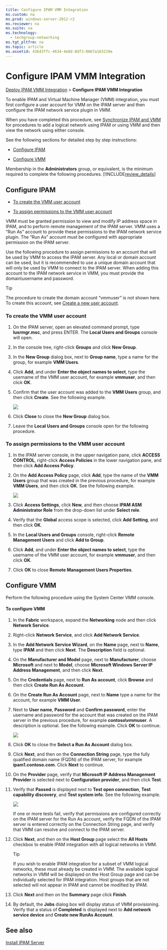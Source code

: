 ```yaml
---
title: Configure IPAM VMM Integration
ms.custom: na
ms.prod: windows-server-2012-r2
ms.reviewer: na
ms.suite: na
ms.technology: 
  - techgroup-networking
ms.tgt_pltfrm: na
ms.topic: article
ms.assetid: 43643ffc-4634-4e8d-8df3-0667a163219e
---
```

# Configure IPAM VMM Integration
[Deploy IPAM VMM Integration](../Topic/Deploy-IPAM-VMM-Integration.md) > **Configure IPAM VMM Integration**  
  
To enable IPAM and Virtual Machine Manager \(VMM\) integration, you must first configure a user account for VMM on the IPAM server and then configure the IPAM network service plugin in VMM.  
  
When you have completed this procedure, see [Synchronize IPAM and VMM](../Topic/Synchronize-IPAM-and-VMM.md) for procedures to add a logical network using IPAM or using VMM and then view the network using either console.  
  
See the following sections for detailed step by step instructions:  
  
-   [Configure IPAM](../Topic/Configure-IPAM-VMM-Integration.md#ipam)  
  
-   [Configure VMM](../Topic/Configure-IPAM-VMM-Integration.md#vmm)  
  
Membership in the **Administrators** group, or equivalent, is the minimum required to complete the following procedures. [!INCLUDE[review_details](../Token/review_details_md.md)]  
  
## <a name="ipam"></a>Configure IPAM  
  
-   [To create the VMM user account](../Topic/Configure-IPAM-VMM-Integration.md#create)  
  
-   [To assign permissions to the VMM user account](../Topic/Configure-IPAM-VMM-Integration.md#assign)  
  
VMM must be granted permission to view and modify IP address space in IPAM, and to perform remote management of the IPAM server. VMM uses a “Run As” account to provide these permissions to the IPAM network service plugin. The “Run As” account must be configured with appropriate permission on the IPAM server.  
  
Use the following procedure to assign permissions to an account that will be used by VMM to access the IPAM server. Any local or domain account can be used, but it is recommended to use a unique domain account that will only be used by VMM to connect to the IPAM server. When adding this account to the IPAM network service in VMM, you must provide the domain\\username and password.  
  
> [!TIP]  
> The procedure to create the domain account “vmmuser” is not shown here. To create this account, see [Create a new user account](http://technet.microsoft.com/library/cc784390.aspx).  
  
### <a name="create"></a>To create the VMM user account  
  
1.  On the IPAM server, open an elevated command prompt, type **lusrmgr.msc**, and press ENTER. The **Local Users and Groups** console will open.  
  
2.  In the console tree, right\-click **Groups** and click **New Group**.  
  
3.  In the **New Group** dialog box, next to **Group name**, type a name for the group, for example **VMM Users**.  
  
4.  Click **Add**, and under **Enter the object names to select**, type the username of the VMM user account, for example **vmmuser**, and then click **OK**.  
  
5.  Confirm that the user account was added to the **VMM Users** group, and then click **Create**. See the following example.  
  
    ![](../Image/IPAM_vmmuser.png)  
  
6.  Click **Close** to close the **New Group** dialog box.  
  
7.  Leave the **Local Users and Groups** console open for the following procedure.  
  
### <a name="assign"></a>To assign permissions to the VMM user account  
  
1.  In the IPAM server console, in the upper navigation pane, click **ACCESS CONTROL**, right\-click **Access Policies** in the lower navigation pane, and then click **Add Access Policy**.  
  
2.  On the **Add Access Policy** page, click **Add**, type the name of the **VMM Users** group that was created in the previous procedure, for example **VMM Users**, and then click **OK**. See the following example.  
  
    ![](../Image/IPAM_vmmuser2.png)  
  
3.  Click **Access Settings**, click **New**, and then choose **IPAM ASM Administrator Role** from the drop\-down list under **Select role**.  
  
4.  Verify that the **Global** access scope is selected, click **Add Setting**, and then click **OK**.  
  
5.  In the **Local Users and Groups** console, right\-click **Remote Management Users** and click **Add to Group**.  
  
6.  Click **Add**, and under **Enter the object names to select**, type the username of the VMM user account, for example **vmmuser**, and then click **OK**.  
  
7.  Click **OK** to close **Remote Management Users Properties**.  
  
## <a name="vmm"></a>Configure VMM  
Perform the following procedure using the System Center VMM console.  
  
#### To configure VMM  
  
1.  In the **Fabric** workspace, expand the **Networking** node and then click **Network Service**.  
  
2.  Right\-click **Network Service**, and click **Add Network Service**.  
  
3.  In the **Add Network Service Wizard**, on the **Name** page, next to **Name**, type **IPAM** and then click **Next**. The **Description** field is optional.  
  
4.  On the **Manufacturer and Model** page, next to **Manufacturer**, choose **Microsoft** and next to **Model**, choose **Microsoft Windows Server IP Address Management**, and then click **Next**.  
  
5.  On the **Credentials** page, next to **Run As account**, click **Browse** and then click **Create Run As Account**.  
  
6.  On the **Create Run As Account** page, next to **Name** type a name for the account, for example **VMM User**.  
  
7.  Next to **User name**, **Password** and **Confirm password**, enter the username and password for the account that was created on the IPAM server in the previous procedure, for example **contoso\\vmmuser**. A description is optional. See the following example. Click **OK** to continue.  
  
    ![](../Image/IPAM_runas.png)  
  
8.  Click **OK** to close the **Select a Run As Account** dialog box.  
  
9. Click **Next**, and then on the **Connection String** page, type the fully qualified domain name \(FQDN\) of the IPAM server, for example **ipam1.contoso.com**. Click **Next** to continue.  
  
10. On the **Provider** page, verify that **Microsoft IP Address Management Provider** is selected next to **Configuration provider**, and then click **Test**.  
  
11. Verify that **Passed** is displayed next to **Test open connection**, **Test capability discovery**, and **Test system info**. See the following example.  
  
    ![](../Image/IPAM_vmmtest.png)  
  
    If one or more tests fail, verify that permissions are configured correctly on the IPAM server for the Run As account, verify the FQDN of the IPAM server is entered correctly on the Connection String page, and verify that VMM can resolve and connect to the IPAM server.  
  
12. Click **Next**, and then on the **Host Group** page select the **All Hosts** checkbox to enable IPAM integration with all logical networks in VMM.  
  
    > [!TIP]  
    > If you wish to enable IPAM integration for a subset of VMM logical networks, these must already be created in VMM. The available logical networks in VMM will be displayed on the Host Group page and can be individually selected for IPAM integration. Host groups that are not selected will not appear in IPAM and cannot be modified by IPAM.  
  
13. Click **Next** and then on the **Summary** page click **Finish**.  
  
14. By default, the **Jobs** dialog box will display status of VMM provisioning. Verify that a status of **Completed** is displayed next to **Add network service device** and **Create new RunAs Account**.  
  
## See also  
[Install IPAM Server](../Topic/Install-IPAM-Server.md)  
  
